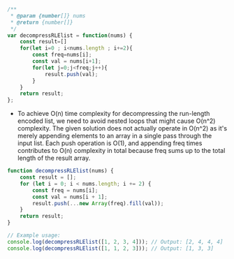 ```javascript
/**
 * @param {number[]} nums
 * @return {number[]}
 */
var decompressRLElist = function(nums) {
    const result=[]
    for(let i=0 ; i<nums.length ; i+=2){
        const freq=nums[i];
        const val = nums[i+1];
        for(let j=0;j<freq;j++){
            result.push(val);
        } 
    }
    return result;
};
```
 - To achieve O(n) time complexity for decompressing the run-length encoded list, we need to avoid nested loops that might cause O(n^2) complexity. The given solution does not actually operate in O(n^2) as it's merely appending elements to an array in a single pass through the input list. Each push operation is O(1), and appending freq times contributes to O(n) complexity in total because freq sums up to the total length of the result array.

```javascript
function decompressRLElist(nums) {
    const result = [];
    for (let i = 0; i < nums.length; i += 2) {
        const freq = nums[i];
        const val = nums[i + 1];
        result.push(...new Array(freq).fill(val));
    }
    return result;
}

// Example usage:
console.log(decompressRLElist([1, 2, 3, 4])); // Output: [2, 4, 4, 4]
console.log(decompressRLElist([1, 1, 2, 3])); // Output: [1, 3, 3]

```
